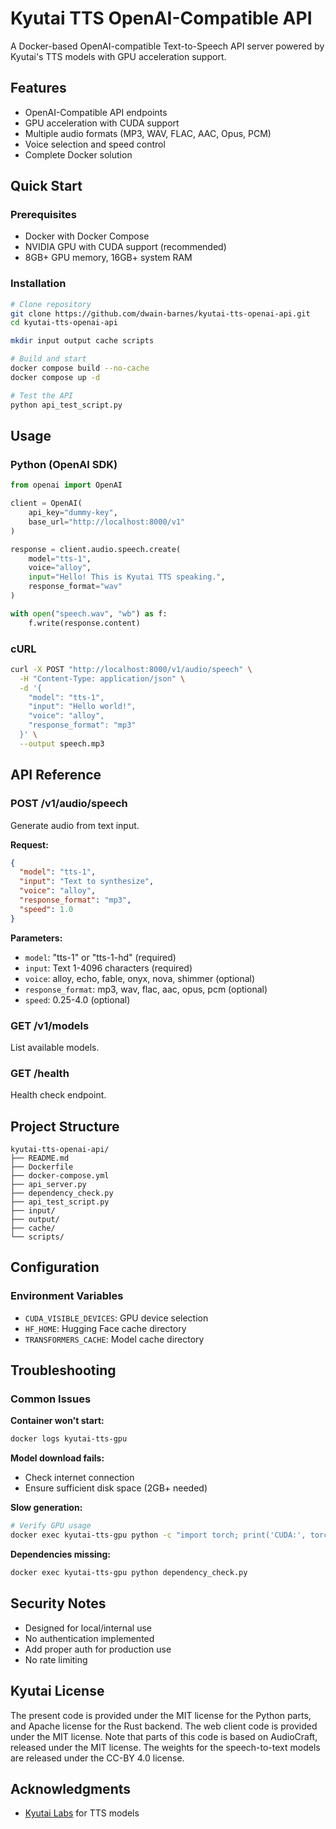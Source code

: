 # Kyutai TTS OpenAI-Compatible API

A Docker-based OpenAI-compatible Text-to-Speech API server powered by Kyutai's TTS models with GPU acceleration support.

## Features

- OpenAI-Compatible API endpoints
- GPU acceleration with CUDA support
- Multiple audio formats (MP3, WAV, FLAC, AAC, Opus, PCM)
- Voice selection and speed control
- Complete Docker solution

## Quick Start

### Prerequisites
- Docker with Docker Compose
- NVIDIA GPU with CUDA support (recommended)
- 8GB+ GPU memory, 16GB+ system RAM

### Installation

```bash
# Clone repository
git clone https://github.com/dwain-barnes/kyutai-tts-openai-api.git
cd kyutai-tts-openai-api

mkdir input output cache scripts

# Build and start
docker compose build --no-cache
docker compose up -d

# Test the API
python api_test_script.py
```

## Usage

### Python (OpenAI SDK)

```python
from openai import OpenAI

client = OpenAI(
    api_key="dummy-key",
    base_url="http://localhost:8000/v1"
)

response = client.audio.speech.create(
    model="tts-1",
    voice="alloy",
    input="Hello! This is Kyutai TTS speaking.",
    response_format="wav"
)

with open("speech.wav", "wb") as f:
    f.write(response.content)
```

### cURL

```bash
curl -X POST "http://localhost:8000/v1/audio/speech" \
  -H "Content-Type: application/json" \
  -d '{
    "model": "tts-1",
    "input": "Hello world!",
    "voice": "alloy",
    "response_format": "mp3"
  }' \
  --output speech.mp3
```

## API Reference

### POST /v1/audio/speech

Generate audio from text input.

**Request:**
```json
{
  "model": "tts-1",
  "input": "Text to synthesize",
  "voice": "alloy",
  "response_format": "mp3",
  "speed": 1.0
}
```

**Parameters:**
- `model`: "tts-1" or "tts-1-hd" (required)
- `input`: Text 1-4096 characters (required)
- `voice`: alloy, echo, fable, onyx, nova, shimmer (optional)
- `response_format`: mp3, wav, flac, aac, opus, pcm (optional)
- `speed`: 0.25-4.0 (optional)

### GET /v1/models

List available models.

### GET /health

Health check endpoint.

## Project Structure

```
kyutai-tts-openai-api/
├── README.md
├── Dockerfile
├── docker-compose.yml
├── api_server.py
├── dependency_check.py
├── api_test_script.py
├── input/
├── output/
├── cache/
└── scripts/
```

## Configuration

### Environment Variables
- `CUDA_VISIBLE_DEVICES`: GPU device selection
- `HF_HOME`: Hugging Face cache directory
- `TRANSFORMERS_CACHE`: Model cache directory

## Troubleshooting

### Common Issues

**Container won't start:**
```bash
docker logs kyutai-tts-gpu
```

**Model download fails:**
- Check internet connection
- Ensure sufficient disk space (2GB+ needed)

**Slow generation:**
```bash
# Verify GPU usage
docker exec kyutai-tts-gpu python -c "import torch; print('CUDA:', torch.cuda.is_available())"
```

**Dependencies missing:**
```bash
docker exec kyutai-tts-gpu python dependency_check.py
```

## Security Notes

- Designed for local/internal use
- No authentication implemented
- Add proper auth for production use
- No rate limiting

## Kyutai License
The present code is provided under the MIT license for the Python parts, and Apache license for the Rust backend. The web client code is provided under the MIT license. Note that parts of this code is based on AudioCraft, released under the MIT license.
The weights for the speech-to-text models are released under the CC-BY 4.0 license.


## Acknowledgments

- [Kyutai Labs](https://github.com/kyutai-labs) for TTS models
